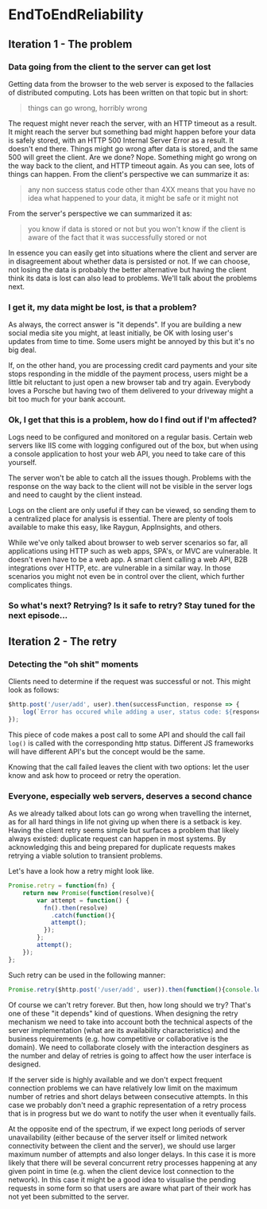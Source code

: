 # EndToEndReliability


## Iteration 1 - The problem


### Data going from the client to the server can get lost

Getting data from the browser to the web server is exposed to the fallacies of distributed computing. Lots has been written on that topic but in short:

> things can go wrong, horribly wrong

The request might never reach the server, with an HTTP timeout as a result. It might reach the server but something bad might happen before your data is safely stored, with an HTTP 500 Internal Server Error as a result. It doesn't end there. Things might go wrong after data is stored, and the same 500 will greet the client. Are we done? Nope. Something might go wrong on the way back to the client, and HTTP timeout again. As you can see, lots of things can happen. From the client's perspective we can summarize it as:

> any non success status code other than 4XX means that you have no idea what happened to your data, it might be safe or it might not

From the server's perspective we can summarized it as:

> you know if data is stored or not but you won't know if the client is aware of the fact that it was successfully stored or not

In essence you can easily get into situations where the client and server are in disagreement about whether data is persisted or not. If we can choose, not losing the data is probably the better alternative but having the client think its data is lost can also lead to problems. We'll talk about the problems next.



### I get it, my data might be lost, is that a problem?

As always, the correct answer is "it depends". If you are building a new social media site you might, at least initially, be OK with losing user's updates from time to time. Some users might be annoyed by this but it's no big deal.

If, on the other hand, you are processing credit card payments and your site stops responding in the middle of the payment process, users might be a little bit reluctant to just open a new browser tab and try again. Everybody loves a Porsche but having two of them delivered to your driveway might a bit too much for your bank account.


### Ok, I get that this is a problem, how do I find out if I'm affected?

Logs need to be configured and monitored on a regular basis. Certain web servers like IIS come with logging configured out of the box, but when using a console application to host your web API, you need to take care of this yourself.

The server won't be able to catch all the issues though. Problems with the response on the way back to the client will not be visible in the server logs and need to caught by the client instead.

Logs on the client are only useful if they can be viewed, so sending them to a centralized place for analysis is essential. There are plenty of tools available to make this easy, like Raygun, AppInsights, and others.

While we've only talked about browser to web server scenarios so far, all applications using HTTP such as web apps, SPA's, or MVC are vulnerable. It doesn't even have to be a web app. A smart client calling a web API, B2B integrations over HTTP, etc. are vulnerable in a similar way. In those scenarios you might not even be in control over the client, which further complicates things.  

### So what's next? Retrying? Is it safe to retry? Stay tuned for the next episode...

## Iteration 2 - The retry

### Detecting the "oh shit" moments

Clients need to determine if the request was successful or not. This might look as follows:

```js
$http.post('/user/add', user).then(successFunction, response => {
    log(`Error has occured while adding a user, status code: ${response.status}`);
});
```

This piece of code makes a post call to some API and should the call fail `log()` is called with the corresponding http status. Different JS frameworks will have different API's but the concept would be the same.

Knowing that the call failed leaves the client with two options: let the user know and ask how to proceed or retry the operation.

### Everyone, especially web servers, deserves a second chance

As we already talked about lots can go wrong when travelling the internet, as for all hard things in life not giving up when there is a setback is key. Having the client retry seems simple but surfaces a problem that likely always existed: duplicate request can happen in most systems. By acknowledging this and being prepared for duplicate requests makes retrying a viable solution to transient problems.

Let's have a look how a retry might look like.

```js
Promise.retry = function(fn) {
    return new Promise(function(resolve){        
        var attempt = function() {           
          fn().then(resolve)
            .catch(function(){                       
            attempt();
          });            
        };
        attempt();
    });
};
```

Such retry can be used in the following manner:

```js
Promise.retry($http.post('/user/add', user)).then(function(){console.log('done')});
```

Of course we can't retry forever. But then, how long should we try? That's one of these "it depends" kind of questions. When designing the retry mechanism we need to take into account both the technical aspects of the server implementation (what are its availability characteristics) and the business requirements (e.g. how competitive or collaborative is the domain). We need to collaborate closely with the interaction desginers as the number and delay of retries is going to affect how the user interface is designed. 

If the server side is highly available and we don't expect frequent connection problems we can have relatively low limit on the maximum number of retries and short delays between consecutive attempts. In this case we probably don't need a graphic representation of a retry process that is in progress but we do want to notify the user when it eventually fails.

At the opposite end of the spectrum, if we expect long periods of server unavailability (either because of the server itself or limited network connectivity between the client and the server), we should use larger maximum number of attempts and also longer delays. In this case it is more likely that there will be several concurrent retry processes happening at any given point in time (e.g. when the client device lost connection to the network). In this case it might be a good idea to visualise the pending requests in some form so that users are aware what part of their work has not yet been submitted to the server. 


